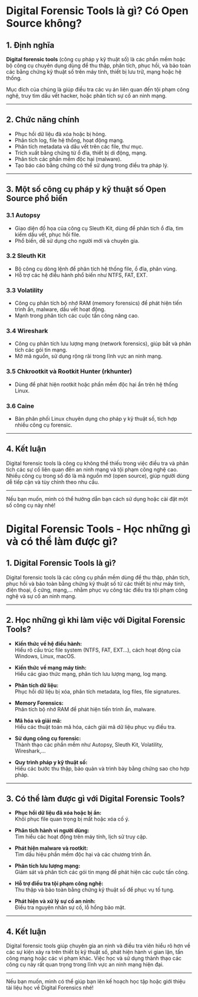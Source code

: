 # Digital Forensic Tools là gì? Có Open Source không?

## 1. Định nghĩa

**Digital forensic tools** (công cụ pháp y kỹ thuật số) là các phần mềm hoặc bộ công cụ chuyên dụng dùng để thu thập, phân tích, phục hồi, và bảo toàn các bằng chứng kỹ thuật số trên máy tính, thiết bị lưu trữ, mạng hoặc hệ thống.

Mục đích của chúng là giúp điều tra các vụ án liên quan đến tội phạm công nghệ, truy tìm dấu vết hacker, hoặc phân tích sự cố an ninh mạng.

---

## 2. Chức năng chính

- Phục hồi dữ liệu đã xóa hoặc bị hỏng.  
- Phân tích log, file hệ thống, hoạt động mạng.  
- Phân tích metadata và dấu vết trên các file, thư mục.  
- Trích xuất bằng chứng từ ổ đĩa, thiết bị di động, mạng.  
- Phân tích các phần mềm độc hại (malware).  
- Tạo báo cáo bằng chứng có thể sử dụng trong điều tra pháp lý.

---

## 3. Một số công cụ pháp y kỹ thuật số **Open Source** phổ biến

### 3.1 Autopsy
- Giao diện đồ họa của công cụ Sleuth Kit, dùng để phân tích ổ đĩa, tìm kiếm dấu vết, phục hồi file.  
- Phổ biến, dễ sử dụng cho người mới và chuyên gia.

### 3.2 Sleuth Kit
- Bộ công cụ dòng lệnh để phân tích hệ thống file, ổ đĩa, phân vùng.  
- Hỗ trợ các hệ điều hành phổ biến như NTFS, FAT, EXT.

### 3.3 Volatility
- Công cụ phân tích bộ nhớ RAM (memory forensics) để phát hiện tiến trình ẩn, malware, dấu vết hoạt động.  
- Mạnh trong phân tích các cuộc tấn công nâng cao.

### 3.4 Wireshark
- Công cụ phân tích lưu lượng mạng (network forensics), giúp bắt và phân tích các gói tin mạng.  
- Mở mã nguồn, sử dụng rộng rãi trong lĩnh vực an ninh mạng.

### 3.5 Chkrootkit và Rootkit Hunter (rkhunter)
- Dùng để phát hiện rootkit hoặc phần mềm độc hại ẩn trên hệ thống Linux.

### 3.6 Caine
- Bản phân phối Linux chuyên dụng cho pháp y kỹ thuật số, tích hợp nhiều công cụ forensic.

---

## 4. Kết luận

Digital forensic tools là công cụ không thể thiếu trong việc điều tra và phân tích các sự cố liên quan đến an ninh mạng và tội phạm công nghệ cao. Nhiều công cụ trong số đó là mã nguồn mở (open source), giúp người dùng dễ tiếp cận và tùy chỉnh theo nhu cầu.

---

Nếu bạn muốn, mình có thể hướng dẫn bạn cách sử dụng hoặc cài đặt một số công cụ này nhé!

# Digital Forensic Tools - Học những gì và có thể làm được gì?

## 1. Digital Forensic Tools là gì?

Digital forensic tools là các công cụ phần mềm dùng để thu thập, phân tích, phục hồi và bảo toàn bằng chứng kỹ thuật số từ các thiết bị như máy tính, điện thoại, ổ cứng, mạng,... nhằm phục vụ công tác điều tra tội phạm công nghệ và sự cố an ninh mạng.

---

## 2. Học những gì khi làm việc với Digital Forensic Tools?

- **Kiến thức về hệ điều hành:**  
  Hiểu rõ cấu trúc file system (NTFS, FAT, EXT...), cách hoạt động của Windows, Linux, macOS.

- **Kiến thức về mạng máy tính:**  
  Hiểu các giao thức mạng, phân tích lưu lượng mạng, log mạng.

- **Phân tích dữ liệu:**  
  Phục hồi dữ liệu bị xóa, phân tích metadata, log files, file signatures.

- **Memory Forensics:**  
  Phân tích bộ nhớ RAM để phát hiện tiến trình ẩn, malware.

- **Mã hóa và giải mã:**  
  Hiểu các thuật toán mã hóa, cách giải mã dữ liệu phục vụ điều tra.

- **Sử dụng công cụ forensic:**  
  Thành thạo các phần mềm như Autopsy, Sleuth Kit, Volatility, Wireshark,...

- **Quy trình pháp y kỹ thuật số:**  
  Hiểu các bước thu thập, bảo quản và trình bày bằng chứng sao cho hợp pháp.

---

## 3. Có thể làm được gì với Digital Forensic Tools?

- **Phục hồi dữ liệu đã xóa hoặc bị ẩn:**  
  Khôi phục file quan trọng bị mất hoặc xóa cố ý.

- **Phân tích hành vi người dùng:**  
  Tìm hiểu các hoạt động trên máy tính, lịch sử truy cập.

- **Phát hiện malware và rootkit:**  
  Tìm dấu hiệu phần mềm độc hại và các chương trình ẩn.

- **Phân tích lưu lượng mạng:**  
  Giám sát và phân tích các gói tin mạng để phát hiện các cuộc tấn công.

- **Hỗ trợ điều tra tội phạm công nghệ:**  
  Thu thập và bảo toàn bằng chứng kỹ thuật số để phục vụ tố tụng.

- **Phát hiện và xử lý sự cố an ninh:**  
  Điều tra nguyên nhân sự cố, lỗ hổng bảo mật.

---

## 4. Kết luận

Digital forensic tools giúp chuyên gia an ninh và điều tra viên hiểu rõ hơn về các sự kiện xảy ra trên thiết bị kỹ thuật số, phát hiện hành vi gian lận, tấn công mạng hoặc các vi phạm khác. Việc học và sử dụng thành thạo các công cụ này rất quan trọng trong lĩnh vực an ninh mạng hiện đại.

---

Nếu bạn muốn, mình có thể giúp bạn lên kế hoạch học tập hoặc giới thiệu tài liệu học về Digital Forensics nhé!
